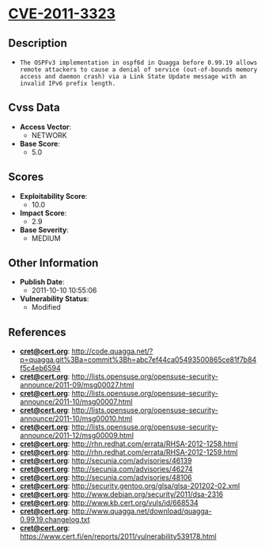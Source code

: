 
# [CVE-2011-3323](https://cve.mitre.org/cgi-bin/cvename.cgi?name=CVE-2011-3323)

## Description

- `The OSPFv3 implementation in ospf6d in Quagga before 0.99.19 allows remote attackers to cause a denial of service (out-of-bounds memory access and daemon crash) via a Link State Update message with an invalid IPv6 prefix length.`

## Cvss Data

- **Access Vector**:
  - NETWORK
- **Base Score**:
  - 5.0

## Scores

- **Exploitability Score**:
  - 10.0
- **Impact Score**:
  - 2.9
- **Base Severity**:
  - MEDIUM

## Other Information

- **Publish Date**:
  - 2011-10-10 10:55:06
- **Vulnerability Status**:
  - Modified

## References

- **cret@cert.org**: http://code.quagga.net/?p=quagga.git%3Ba=commit%3Bh=abc7ef44ca05493500865ce81f7b84f5c4eb6594
- **cret@cert.org**: http://lists.opensuse.org/opensuse-security-announce/2011-09/msg00027.html
- **cret@cert.org**: http://lists.opensuse.org/opensuse-security-announce/2011-10/msg00007.html
- **cret@cert.org**: http://lists.opensuse.org/opensuse-security-announce/2011-10/msg00010.html
- **cret@cert.org**: http://lists.opensuse.org/opensuse-security-announce/2011-12/msg00009.html
- **cret@cert.org**: http://rhn.redhat.com/errata/RHSA-2012-1258.html
- **cret@cert.org**: http://rhn.redhat.com/errata/RHSA-2012-1259.html
- **cret@cert.org**: http://secunia.com/advisories/46139
- **cret@cert.org**: http://secunia.com/advisories/46274
- **cret@cert.org**: http://secunia.com/advisories/48106
- **cret@cert.org**: http://security.gentoo.org/glsa/glsa-201202-02.xml
- **cret@cert.org**: http://www.debian.org/security/2011/dsa-2316
- **cret@cert.org**: http://www.kb.cert.org/vuls/id/668534
- **cret@cert.org**: http://www.quagga.net/download/quagga-0.99.19.changelog.txt
- **cret@cert.org**: https://www.cert.fi/en/reports/2011/vulnerability539178.html
